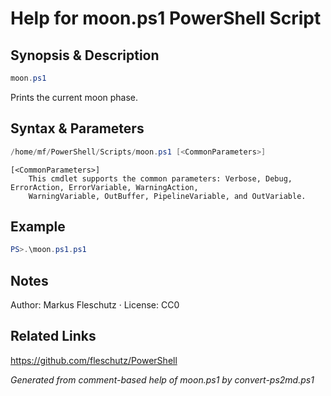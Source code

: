 # Help for moon.ps1 PowerShell Script

## Synopsis & Description
```powershell
moon.ps1
```

Prints the current moon phase.

## Syntax & Parameters
```powershell
/home/mf/PowerShell/Scripts/moon.ps1 [<CommonParameters>]
```

```
[<CommonParameters>]
    This cmdlet supports the common parameters: Verbose, Debug, ErrorAction, ErrorVariable, WarningAction, 
    WarningVariable, OutBuffer, PipelineVariable, and OutVariable.
```

## Example
```powershell
PS>.\moon.ps1.ps1
```


## Notes
Author: Markus Fleschutz · License: CC0

## Related Links
https://github.com/fleschutz/PowerShell

*Generated from comment-based help of moon.ps1 by convert-ps2md.ps1*
